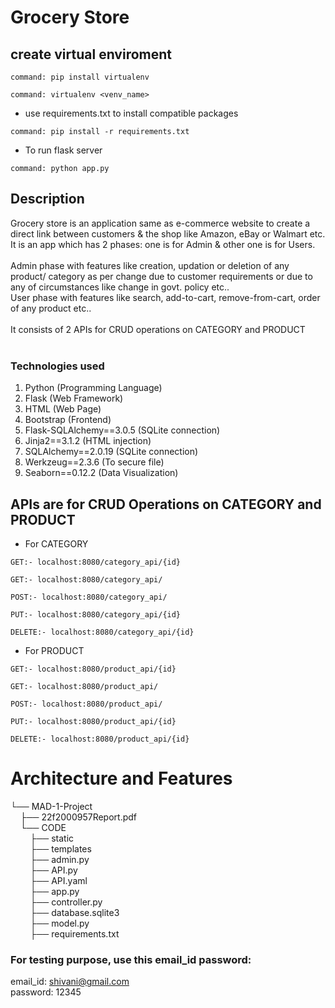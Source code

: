 # Grocery Store
## create virtual enviroment
```
command: pip install virtualenv
```
```
command: virtualenv <venv_name>
```
- use requirements.txt to install compatible packages
```
command: pip install -r requirements.txt
```
- To run flask server
```
command: python app.py
```

## Description
Grocery store is an application same as e-commerce website to create a direct link between customers & the shop like Amazon, eBay or Walmart etc. It is an app which has 2 phases: one is for Admin & other one is for Users.<br><br>
Admin phase with features like creation, updation or deletion of any product/ category as per change due to customer requirements or due to any of circumstances like change in govt. policy etc..<br>
User phase with features like search, add-to-cart, remove-from-cart, order of any product etc..<br><br>
It consists of 2 APIs for CRUD operations on CATEGORY and PRODUCT
<br><br>
### Technologies used
1. Python (Programming Language)
2. Flask (Web Framework)
3. HTML (Web Page)
4. Bootstrap (Frontend)
5. Flask-SQLAlchemy==3.0.5 (SQLite connection)
6. Jinja2==3.1.2 (HTML injection)
7. SQLAlchemy==2.0.19 (SQLite connection)
8. Werkzeug==2.3.6 (To secure file)
9. Seaborn==0.12.2 (Data Visualization)

## APIs are for CRUD Operations on CATEGORY and PRODUCT
- For CATEGORY
```
GET:- localhost:8080/category_api/{id}
```
```
GET:- localhost:8080/category_api/
```
```
POST:- localhost:8080/category_api/
```
```
PUT:- localhost:8080/category_api/{id}
```
```
DELETE:- localhost:8080/category_api/{id}
```

- For PRODUCT
```
GET:- localhost:8080/product_api/{id}
```
```
GET:- localhost:8080/product_api/
```
```
POST:- localhost:8080/product_api/
```
```
PUT:- localhost:8080/product_api/{id}
```
```
DELETE:- localhost:8080/product_api/{id}
```
# Architecture and Features
└── MAD-1-Project<br>
&nbsp;&nbsp;&nbsp;&nbsp;├── 22f2000957Report.pdf<br>
&nbsp;&nbsp;&nbsp;&nbsp;└── CODE<br>
&nbsp;&nbsp;&nbsp;&nbsp;&nbsp;&nbsp;&nbsp;&nbsp;├── static<br>
&nbsp;&nbsp;&nbsp;&nbsp;&nbsp;&nbsp;&nbsp;&nbsp;├── templates<br>
&nbsp;&nbsp;&nbsp;&nbsp;&nbsp;&nbsp;&nbsp;&nbsp;├── admin.py<br>
&nbsp;&nbsp;&nbsp;&nbsp;&nbsp;&nbsp;&nbsp;&nbsp;├── API.py<br>
&nbsp;&nbsp;&nbsp;&nbsp;&nbsp;&nbsp;&nbsp;&nbsp;├── API.yaml<br>
&nbsp;&nbsp;&nbsp;&nbsp;&nbsp;&nbsp;&nbsp;&nbsp;├── app.py<br>
&nbsp;&nbsp;&nbsp;&nbsp;&nbsp;&nbsp;&nbsp;&nbsp;├── controller.py<br>
&nbsp;&nbsp;&nbsp;&nbsp;&nbsp;&nbsp;&nbsp;&nbsp;├── database.sqlite3<br>
&nbsp;&nbsp;&nbsp;&nbsp;&nbsp;&nbsp;&nbsp;&nbsp;├── model.py<br>
&nbsp;&nbsp;&nbsp;&nbsp;&nbsp;&nbsp;&nbsp;&nbsp;├── requirements.txt<br>

### For testing purpose, use this email_id password:
email_id: shivani@gmail.com<br>
password: 12345
